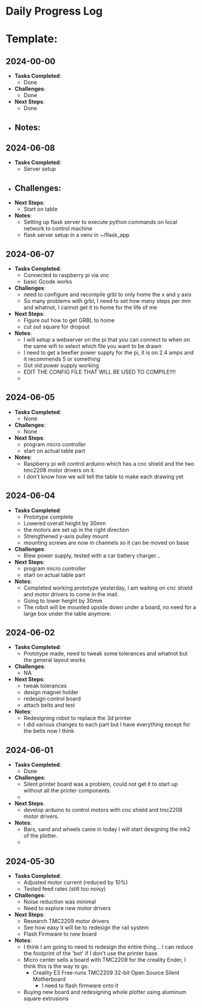 # Daily Progress Log
# Template:
## 2024-00-00
- **Tasks Completed**:
  - Done
- **Challenges**:
  - Done
- **Next Steps**:
  - Done
- **Notes**:
  - 
## 2024-06-08
- **Tasks Completed**:
  - Server setup
- **Challenges**:
  - 
- **Next Steps**:
  - Start on table
- **Notes**:
  - Setting up flask server to execute python commands on local network to control machine
  - flask server setup in a venv in ~/flask_app

## 2024-06-07
- **Tasks Completed**:
  - Connected to raspberry pi via vnc 
  - basic Gcode works
- **Challenges**:
  - need to configure and recompile grbl to only home the x and y axis
  - So many problems with grbl, I need to set how many steps per mm and whatnot, I cannot get it to home for the life of me
- **Next Steps**:
  - Figure out how to get GRBL to home
  - cut out square for dropout
- **Notes**:
  - I will setup a webserver on the pi that you can connect to when on the same wifi to select which file you want to be drawn
  - I need to get a beefier power supply for the pi, it is on 2.4 amps and it recommends 5 or something
  - Got old power supply working 
  - EDIT THE CONFIG FILE THAT WILL BE USED TO COMPILE!!!!
  - 

## 2024-06-05
- **Tasks Completed**:
  - None
- **Challenges**:
  - None
- **Next Steps**:
  - program micro controller 
  - start on actual table part
- **Notes**:
  - Raspberry pi will control arduino which has a cnc shield and the two tmc2208 motor drivers on it.
  - I don't know how we will tell the table to make each drawing yet 
  
## 2024-06-04
- **Tasks Completed**:
  - Prototype complete
  - Lowered overall height by 30mm
  - the motors are set up in the right direction
  - Strengthened y-axis pulley mount
  - mounting screws are now in channels so it can be moved on base
- **Challenges**:
  - Blew power supply, tested with a car battery charger...
- **Next Steps**:
  - program micro controller 
  - start on actual table part
- **Notes**:
  - Completed working prototype yesterday, I am waiting on cnc shield and motor drivers to come in the mail.
  - Going to lower height by 30mm 
  - The robot will be mounted upside down under a board, no need for a large box under the table anymore.
## 2024-06-02
- **Tasks Completed**:
  - Prototype made, need to tweak some tolerances and whatnot but the general layout works
- **Challenges**:
  - NA
- **Next Steps**:
  - tweak tolerances
  - design magnet holder
  - redesign control board
  - attach belts and test
- **Notes**:
  - Redesigning robot to replace the 3d printer
  - I did various changes to each part but I have everything except for the belts now I think

## 2024-06-01
- **Tasks Completed**:
  - Done
- **Challenges**:
  - Silent printer board was a problem, could not get it to start up without all the printer components.
  - 
- **Next Steps**:
  - develop arduino to control motors with cnc shield and tmc2208 motor drivers. 
- **Notes**:
  - Bars, sand and wheels came in today I will start designing the mk2 of the plotter.
  - 
## 2024-05-30
- **Tasks Completed**:
  - Adjusted motor current (reduced by 10%)
  - Tested feed rates (still too noisy)
- **Challenges**:
  - Noise reduction was minimal
  - Need to explore new motor drivers
- **Next Steps**:
  - Research TMC2209 motor drivers
  - See how easy it will be to redesign the rail system
  - Flash Firmware to new board
- **Notes**:
  - I think I am going to need to redesign the entire thing... I can reduce the footprint of the 'bot' if I don't use the 
  printer base. 
  - Micro center sells a board with TMC2209 for the creality Ender, I think this is the way to go. 
    - Creality E3 Free-runs TMC2209 32-bit Open Source Silent Motherboard
      - I need to flash firmware onto it
  - Buying new board and redesigning whole plotter using aluminum square extrusions

